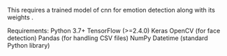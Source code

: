 This requires a trained model of cnn for emotion detection along with its weights .

Requirements:
Python 3.7+
TensorFlow (>=2.4.0)
Keras
OpenCV (for face detection)
Pandas (for handling CSV files)
NumPy
Datetime (standard Python library)
